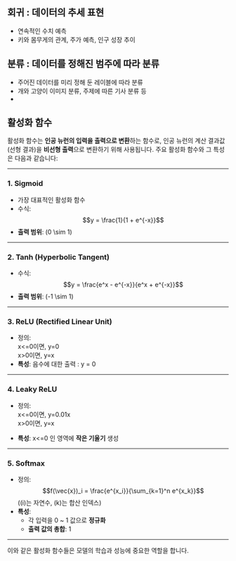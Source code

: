 ## 회귀 : 데이터의 추세 표현  
- 연속적인 수치 예측
- 키와 몸무게의 관계, 주가 예측, 인구 성장 추이  
## 분류 : 데이터를 정해진 범주에 따라 분류  
- 주어진 데이터를 미리 정해 둔 레이블에 따라 분류
- 개와 고양이 이미지 분류, 주제에 따른 기사 분류 등
- 
## 활성화 함수

활성화 함수는 **인공 뉴런의 입력을 출력으로 변환**하는 함수로, 인공 뉴런의 계산 결과값(선형 결과)을 **비선형 출력**으로 변환하기 위해 사용됩니다. 주요 활성화 함수와 그 특성은 다음과 같습니다:

---

### 1. **Sigmoid**
- 가장 대표적인 활성화 함수
- 수식:  
  $$y = \frac{1}{1 + e^{-x}}$$
- **출력 범위**: \(0 \sim 1\)

---

### 2. **Tanh (Hyperbolic Tangent)**
- 수식:  
  $$y = \frac{e^x - e^{-x}}{e^x + e^{-x}}$$
- **출력 범위**: \(-1 \sim 1\)

---

### 3. **ReLU (Rectified Linear Unit)**
- 정의:  
  x<=0이면, y=0  
  x>0이면, y=x  
- **특성**: 음수에 대한 출력 : y = 0
  
---

### 4. **Leaky ReLU**
- 정의:  
  x<=0이면, y=0.01x  
  x>0이면, y=x  
  
- **특성**: x<=0 인 영역에 **작은 기울기** 생성

---

### 5. **Softmax**
- 정의:  
  $$f(\vec{x})_i = \frac{e^{x_i}}{\sum_{k=1}^n e^{x_k}}$$
  (\(i\)는 자연수, \(k\)는 합산 인덱스)
- **특성**:  
  - 각 입력을 0 ~ 1 값으로 **정규화**  
  - **출력 값의 총합**: 1

---

이와 같은 활성화 함수들은 모델의 학습과 성능에 중요한 역할을 합니다.
